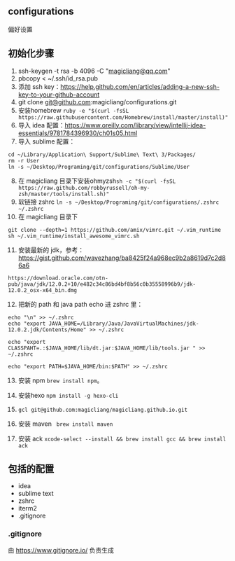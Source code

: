 ## configurations
偏好设置

## 初始化步骤

1. ssh-keygen -t rsa -b 4096 -C "magicliang@qq.com"
2. pbcopy < ~/.ssh/id_rsa.pub
3. 添加 ssh key：https://help.github.com/en/articles/adding-a-new-ssh-key-to-your-github-account
4. git clone git@github.com:magicliang/configurations.git
5. 安装homebrew `ruby -e "$(curl -fsSL https://raw.githubusercontent.com/Homebrew/install/master/install)"`
6. 导入 idea 配置：https://www.oreilly.com/library/view/intellij-idea-essentials/9781784396930/ch01s05.html
7. 导入 sublime 配置：
```
cd ~/Library/Application\ Support/Sublime\ Text\ 3/Packages/
rm -r User
ln -s ~/Desktop/Programing/git/configurations/Sublime/User
```
8. 在 magicliang 目录下安装ohmyzsh`sh -c "$(curl -fsSL https://raw.github.com/robbyrussell/oh-my-zsh/master/tools/install.sh)"`
9. 软链接 zshrc `ln -s ~/Desktop/Programing/git/configurations/.zshrc ~/.zshrc`
10. 在 magicliang 目录下
```
git clone --depth=1 https://github.com/amix/vimrc.git ~/.vim_runtime
sh ~/.vim_runtime/install_awesome_vimrc.sh
```
11. 安装最新的 jdk，参考：https://gist.github.com/wavezhang/ba8425f24a968ec9b2a8619d7c2d86a6
```
https://download.oracle.com/otn-pub/java/jdk/12.0.2+10/e482c34c86bd4bf8b56c0b35558996b9/jdk-12.0.2_osx-x64_bin.dmg
```

12. 把新的 path 和 java path echo 进 zshrc 里：

```
echo "\n" >> ~/.zshrc
echo "export JAVA_HOME=/Library/Java/JavaVirtualMachines/jdk-12.0.2.jdk/Contents/Home" >> ~/.zshrc

echo "export CLASSPAHT=.:$JAVA_HOME/lib/dt.jar:$JAVA_HOME/lib/tools.jar " >> ~/.zshrc

echo "export PATH=$JAVA_HOME/bin:$PATH" >> ~/.zshrc
```

13. 安装 npm `brew install npm`。

14. 安装hexo `npm install -g hexo-cli`

15. `gcl git@github.com:magicliang/magicliang.github.io.git`

16. 安装 maven ` brew install maven`

17. 安装 ack `xcode-select --install && brew install gcc && brew install ack`

## 包括的配置

- idea
- sublime text
- zshrc
- iterm2
- .gitignore


### .gitignore
由
https://www.gitignore.io/
负责生成
